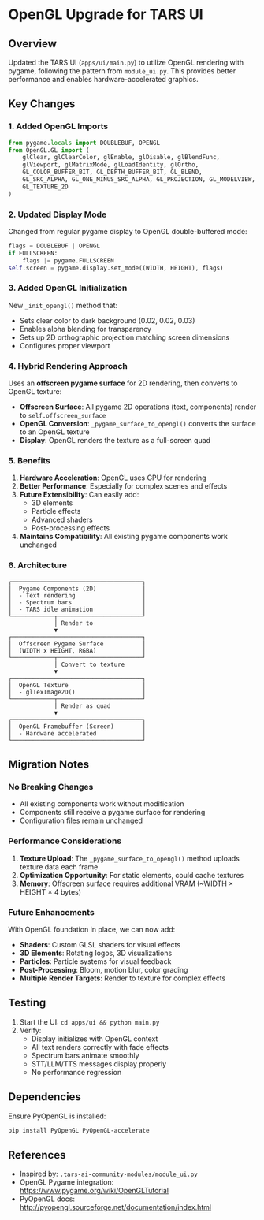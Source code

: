 # OpenGL Upgrade for TARS UI

## Overview
Updated the TARS UI (`apps/ui/main.py`) to utilize OpenGL rendering with pygame, following the pattern from `module_ui.py`. This provides better performance and enables hardware-accelerated graphics.

## Key Changes

### 1. Added OpenGL Imports
```python
from pygame.locals import DOUBLEBUF, OPENGL
from OpenGL.GL import (
    glClear, glClearColor, glEnable, glDisable, glBlendFunc,
    glViewport, glMatrixMode, glLoadIdentity, glOrtho,
    GL_COLOR_BUFFER_BIT, GL_DEPTH_BUFFER_BIT, GL_BLEND,
    GL_SRC_ALPHA, GL_ONE_MINUS_SRC_ALPHA, GL_PROJECTION, GL_MODELVIEW,
    GL_TEXTURE_2D
)
```

### 2. Updated Display Mode
Changed from regular pygame display to OpenGL double-buffered mode:
```python
flags = DOUBLEBUF | OPENGL
if FULLSCREEN:
    flags |= pygame.FULLSCREEN
self.screen = pygame.display.set_mode((WIDTH, HEIGHT), flags)
```

### 3. Added OpenGL Initialization
New `_init_opengl()` method that:
- Sets clear color to dark background (0.02, 0.02, 0.03)
- Enables alpha blending for transparency
- Sets up 2D orthographic projection matching screen dimensions
- Configures proper viewport

### 4. Hybrid Rendering Approach
Uses an **offscreen pygame surface** for 2D rendering, then converts to OpenGL texture:

- **Offscreen Surface**: All pygame 2D operations (text, components) render to `self.offscreen_surface`
- **OpenGL Conversion**: `_pygame_surface_to_opengl()` converts the surface to an OpenGL texture
- **Display**: OpenGL renders the texture as a full-screen quad

### 5. Benefits

1. **Hardware Acceleration**: OpenGL uses GPU for rendering
2. **Better Performance**: Especially for complex scenes and effects
3. **Future Extensibility**: Can easily add:
   - 3D elements
   - Particle effects
   - Advanced shaders
   - Post-processing effects
4. **Maintains Compatibility**: All existing pygame components work unchanged

### 6. Architecture

```
┌─────────────────────────────────────┐
│  Pygame Components (2D)             │
│  - Text rendering                   │
│  - Spectrum bars                    │
│  - TARS idle animation              │
└────────────┬────────────────────────┘
             │ Render to
             ▼
┌─────────────────────────────────────┐
│  Offscreen Pygame Surface           │
│  (WIDTH x HEIGHT, RGBA)             │
└────────────┬────────────────────────┘
             │ Convert to texture
             ▼
┌─────────────────────────────────────┐
│  OpenGL Texture                     │
│  - glTexImage2D()                   │
└────────────┬────────────────────────┘
             │ Render as quad
             ▼
┌─────────────────────────────────────┐
│  OpenGL Framebuffer (Screen)        │
│  - Hardware accelerated             │
└─────────────────────────────────────┘
```

## Migration Notes

### No Breaking Changes
- All existing components work without modification
- Components still receive a pygame surface for rendering
- Configuration files remain unchanged

### Performance Considerations
1. **Texture Upload**: The `_pygame_surface_to_opengl()` method uploads texture data each frame
2. **Optimization Opportunity**: For static elements, could cache textures
3. **Memory**: Offscreen surface requires additional VRAM (~WIDTH × HEIGHT × 4 bytes)

### Future Enhancements
With OpenGL foundation in place, we can now add:
- **Shaders**: Custom GLSL shaders for visual effects
- **3D Elements**: Rotating logos, 3D visualizations
- **Particles**: Particle systems for visual feedback
- **Post-Processing**: Bloom, motion blur, color grading
- **Multiple Render Targets**: Render to texture for complex effects

## Testing
1. Start the UI: `cd apps/ui && python main.py`
2. Verify:
   - Display initializes with OpenGL context
   - All text renders correctly with fade effects
   - Spectrum bars animate smoothly
   - STT/LLM/TTS messages display properly
   - No performance regression

## Dependencies
Ensure PyOpenGL is installed:
```bash
pip install PyOpenGL PyOpenGL-accelerate
```

## References
- Inspired by: `.tars-ai-community-modules/module_ui.py`
- OpenGL Pygame integration: https://www.pygame.org/wiki/OpenGLTutorial
- PyOpenGL docs: http://pyopengl.sourceforge.net/documentation/index.html
